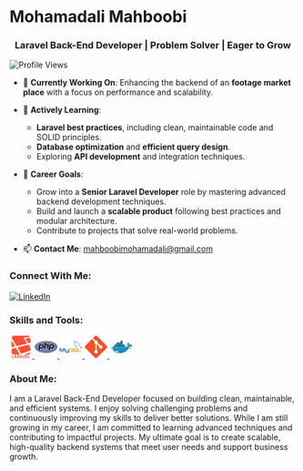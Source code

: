 # Mohamadali Mahboobi
<h3 align="center">Laravel Back-End Developer | Problem Solver | Eager to Grow</h3>

<p align="left"> 
  <img src="https://komarev.com/ghpvc/?username=alihoushngi&label=Profile%20views&color=0e75b6&style=flat" alt="Profile Views" />
</p>

- 🔭 **Currently Working On**: Enhancing the backend of an **footage market place** with a focus on performance and scalability.

- 🌱 **Actively Learning**:
  - **Laravel best practices**, including clean, maintainable code and SOLID principles.
  - **Database optimization** and **efficient query design**.
  - Exploring **API development** and integration techniques.

- 🎯 **Career Goals**:
  - Grow into a **Senior Laravel Developer** role by mastering advanced backend development techniques.
  - Build and launch a **scalable product** following best practices and modular architecture.
  - Contribute to projects that solve real-world problems.

- 📫 **Contact Me**: [mahboobimohamadali@gmail.com](mailto:mahboobimohamadali@gmail.com)

<h3 align="left">Connect With Me:</h3>
<p align="left">
  <a href="https://www.linkedin.com/in/blumy/" target="blank">
    <img align="center" src="https://raw.githubusercontent.com/rahuldkjain/github-profile-readme-generator/master/src/images/icons/Social/linked-in-alt.svg" alt="LinkedIn" height="30" width="40" />
  </a>
</p>

<h3 align="left">Skills and Tools:</h3>
<p align="left">
  <a href="https://laravel.com/" target="_blank" rel="noreferrer">
    <img src="https://raw.githubusercontent.com/devicons/devicon/master/icons/laravel/laravel-plain-wordmark.svg" alt="Laravel" width="40" height="40" />
  </a>
  <a href="https://www.php.net/" target="_blank" rel="noreferrer">
    <img src="https://raw.githubusercontent.com/devicons/devicon/master/icons/php/php-original.svg" alt="PHP" width="40" height="40" />
  </a>
  <a href="https://www.mysql.com/" target="_blank" rel="noreferrer">
    <img src="https://raw.githubusercontent.com/devicons/devicon/master/icons/mysql/mysql-original-wordmark.svg" alt="MySQL" width="40" height="40" />
  </a>
  <a href="https://git-scm.com/" target="_blank" rel="noreferrer">
    <img src="https://raw.githubusercontent.com/devicons/devicon/master/icons/git/git-original.svg" alt="Git" width="40" height="40" />
  </a>
  <a href="https://www.docker.com/" target="_blank" rel="noreferrer">
    <img src="https://raw.githubusercontent.com/devicons/devicon/master/icons/docker/docker-original.svg" alt="Docker" width="40" height="40" />
  </a>
</p>

<h3 align="left">About Me:</h3>
<p>
I am a Laravel Back-End Developer focused on building clean, maintainable, and efficient systems. I enjoy solving challenging problems and continuously improving my skills to deliver better solutions. While I am still growing in my career, I am committed to learning advanced techniques and contributing to impactful projects. My ultimate goal is to create scalable, high-quality backend systems that meet user needs and support business growth.
</p>
